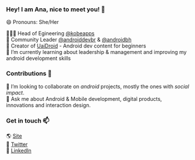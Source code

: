 ### Hey! I am Ana, nice to meet you! 👋

😄 Pronouns: She/Her

👩🏽‍💻 Head of Egineering [@kobeapps](https://github.com/kobeapps) <br/>
📢 Community Leader [@androiddevbr](https://github.com/androiddevbr) & [@androidbh](https://github.com/androidbh) <br/>
💚 Creator of [UaiDroid](https://www.instagram.com/uaidroid/) - Android dev content for beginners<br/>
🤔 I’m currently learning about leadership & management and improving my android development skills

### Contributions 🚀
👯 I’m looking to collaborate on *android* projects, mostly the ones with *social impact*. <br/>
💬 Ask me about Android & Mobile development, digital products, innovations and interaction design.

### Get in touch 📫 

🌎 [Site](http://anacoimbra.dev/) <br/>
🤖 [Twitter](https://twitter.com/anacoimbrag) <br/>
💼 [LinkedIn](https://www.linkedin.com/in/anacoimbrag/) <br/>
